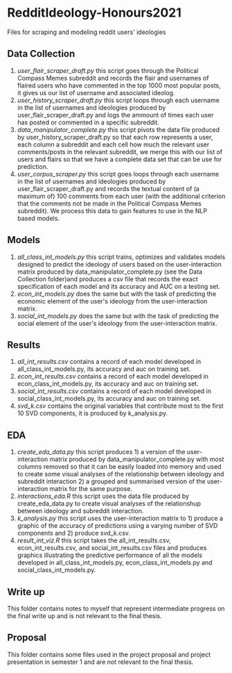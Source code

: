 # RedditIdeology-Honours2021
Files for scraping and modeling reddit users' ideologies 

## Data Collection

1. *user_flair_scraper_draft.py* this script goes through the Political Compass Memes subreddit and records the flair and usernames of flaired users who have commented in the top 1000 most popular posts, it gives us our list of username and associated ideolog.
2. *user_history_scraper_draft.py* this script loops through each username in the list of usernames and ideologies produced by user_flair_scraper_draft.py and logs the ammount of times each user has posted or commented in a specific subreddit.
3. *data_manipulator_complete.py* this script pivots the data file produced by user_history_scraper_draft.py so that each row represents a user, each column a subreddit and each cell how much the relevant user comments/posts in the relevant subreddit, we merge this with our list of users and flairs so that we have a complete data set that can be use for prediction.
4. *user_corpus_scraper.py* this script goes loops through each username in the list of usernames and ideologies produced by user_flair_scraper_draft.py and records the textual content of (a maximum of) 100 comments from each user (with the additional criterion that the comments not be made in the Political Compass Memes subreddit). We process this data to gain features to use in the NLP based models.

## Models

1. *all_class_int_models.py* this script trains, optimizes and validates models designed to predict the ideology of users based on the user-interaction matrix produced by data_manipulator_complete.py (see the Data Collection folder)and produces a csv file that records the exact specification of each model and its accuracy and AUC on a testing set.
2. *econ_int_models.py* does the same but with the task of predicting the economic element of the user's ideology from the user-interaction matrix.
3. *social_int_models.py* does the same but with the task of predicting the social element of the user's ideology from the user-interaction matrix.

## Results

1. *all_int_results.csv* contains a record of each model developed in all_class_int_models.py, its accuracy and auc on training set.
2. *econ_int_results.csv* contains a record of each model developed in econ_class_int_models.py, its accuracy and auc on training set.
3. *social_int_results.csv* contains a record of each model developed in social_class_int_models.py, its accuracy and auc on training set.
4. *svd_k.csv* contains the original variables that contribute most to the first 10 SVD components, it is produced by k_analysis.py.

## EDA

1. *create_eda_data.py* this script produces 1) a version of the user-interaction matrix produced by data_manipulator_complete.py with most columns removed so that it can be easily loaded into memory and used to create some visual analyses of the relationship between ideology and subreddit interaction 2) a grouped and summarised version of the user-interaction matrix for the same purpose.
2. *interactions_eda.R* this script uses the data file produced by create_eda_data.py to create visual analyses of the relationshup between ideology and subreddit interaction.
3. *k_analysis.py* this script uses the user-interaction matrix to 1) produce a graphic of the accuracy of predictions using a varying number of SVD components and 2) produce svd_k.csv.
4. *result_int_viz.R* this script takes the all_int_results.csv, econ_int_results.csv, and social_int_results.csv files and produces graphics illustrating the predictive performance of all the models developed in all_class_int_models.py, econ_class_int_models.py and social_class_int_models.py.

## Write up

This folder contains notes to myself that represent intermediate progress on the final write up and is not relevant to the final thesis.

## Proposal

This folder contains some files used in the project proposal and project presentation in semester 1 and are not relevant to the final thesis.



